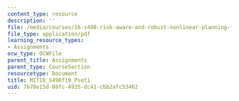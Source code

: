 ```yaml
---
content_type: resource
description: ''
file: /media/courses/16-s498-risk-aware-and-robust-nonlinear-planning-fall-2019/7670e15d08fc4935dc41cbb2afc53462_MIT16_S498f19_Pset1.pdf
file_type: application/pdf
learning_resource_types:
- Assignments
ocw_type: OCWFile
parent_title: Assignments
parent_type: CourseSection
resourcetype: Document
title: MIT16_S498f19_Pset1
uid: 7670e15d-08fc-4935-dc41-cbb2afc53462
---
```

